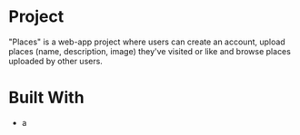 # Project
"Places" is a web-app project where users can create an account, upload places (name, description, image) they've visited or like and browse places uploaded by other users.

# Built With
<ul>
  <li>a</li>
</ul>
